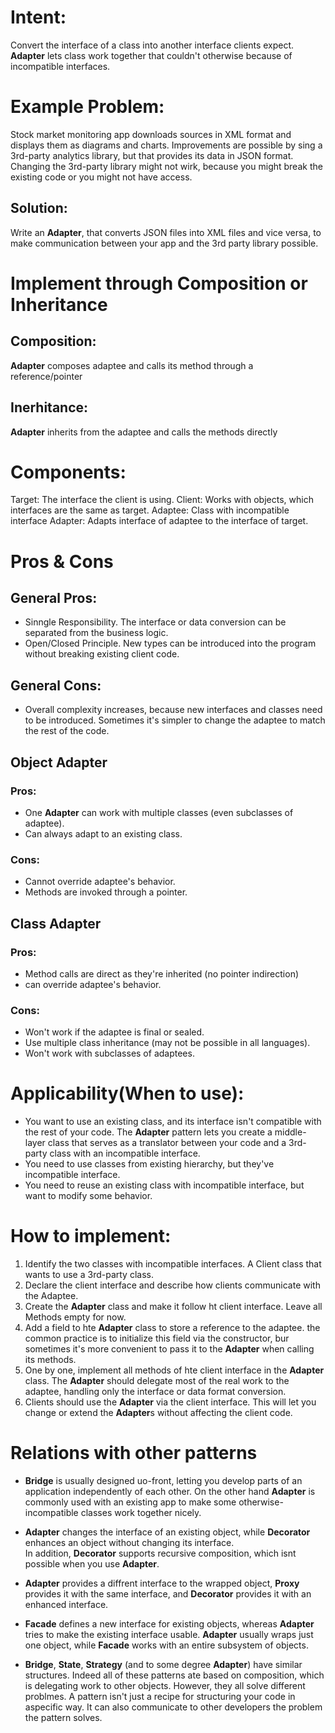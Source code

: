 # Intent:
Convert the interface of a class into another interface clients expect. **Adapter** lets class work together that couldn't
otherwise because of incompatible interfaces.

# Example Problem:
Stock market monitoring app downloads sources in XML format and displays them as diagrams and charts. Improvements
are possible by sing a 3rd-party analytics library, but that provides its data in JSON format. Changing the 3rd-party
library might not wirk, because you might break the existing code or you might not have access.

## Solution: 
Write an **Adapter**, that converts JSON files into XML files and vice versa, to make communication between your app and 
the 3rd party library possible.

# Implement through Composition or Inheritance
## Composition:
**Adapter** composes adaptee and calls its method through a reference/pointer

## Inerhitance:
**Adapter** inherits from the adaptee and calls the methods directly

# Components:
Target: The interface the client is using.
Client: Works with objects, which interfaces are the same as target.
Adaptee: Class with incompatible interface
Adapter: Adapts interface of adaptee to the interface of target.

# Pros & Cons
## General Pros:
- Sinngle Responsibility. The interface or data conversion can be separated from the business logic.
- Open/Closed Principle. New types can be introduced into the program without breaking existing client code.

## General Cons:
- Overall complexity increases, because new interfaces and classes need to be introduced. Sometimes it's simpler to 
    change the adaptee to match the rest of the code.

## Object Adapter
### Pros:
- One **Adapter** can work with multiple classes (even subclasses of adaptee).
- Can always adapt to an existing class.

### Cons:
- Cannot override adaptee's behavior.
- Methods are invoked through a pointer.

## Class Adapter
### Pros:
- Method calls are direct as they're inherited (no pointer indirection)
- can override adaptee's behavior.

### Cons:
- Won't work if the adaptee is final or sealed.
- Use multiple class inheritance (may not be possible in all languages).
- Won't work with subclasses of adaptees.

# Applicability(When to use):
- You want to use an existing class, and its interface isn't compatible with the rest of your code. The **Adapter** pattern
lets you create a middle-layer class that serves as a translator between your code and a 3rd-party class with an 
incompatible interface.
- You need to use classes from existing hierarchy, but they've incompatible interface.
- You need to reuse an existing class with incompatible interface, but want to modify some behavior.

# How to implement:
1. Identify the two classes with incompatible interfaces. A Client class that wants to use a 3rd-party class.
2. Declare the client interface and describe how clients communicate with the Adaptee.
3. Create the **Adapter** class and make it follow ht client interface. Leave all Methods empty for now.
4. Add a field to hte **Adapter** class to store a reference to the adaptee. the common practice is to initialize this field 
via the constructor, bur sometimes it's more convenient to pass it to the **Adapter** when calling its methods.
5. One by one, implement all methods of hte client interface in the **Adapter** class. The **Adapter** should delegate most of 
the real work to the adaptee, handling only the interface or data format conversion.
6. Clients should use the **Adapter** via the client interface. This will let you change or extend the **Adapter**s without 
affecting the client code.

# Relations with other patterns
* **Bridge** is usually designed uo-front, letting you develop parts of an application independently of each other. On the 
other hand **Adapter** is commonly used with an existing app to make some otherwise-incompatible classes work together 
nicely.

* **Adapter** changes the interface of an existing object, while **Decorator** enhances an object without changing its interface.  
In addition, **Decorator** supports recursive composition, which  isnt possible when you use **Adapter**.

* **Adapter** provides a diffrent interface to the wrapped object, **Proxy** provides it with the same interface, and **Decorator** 
provides it with an enhanced interface.

* **Facade** defines a new interface for existing objects, whereas **Adapter** tries to make the existing interface usable. 
**Adapter** usually wraps just one object, while **Facade** works with an entire subsystem of objects.

* **Bridge**, **State**, **Strategy** (and to some degree **Adapter**) have similar structures. Indeed all of these 
patterns ate based on composition, which is delegating work to other objects. However, they all solve different problmes. 
A pattern isn't just a recipe for structuring your code in aspecific way. It can also communicate to other developers 
the problem the pattern solves.




